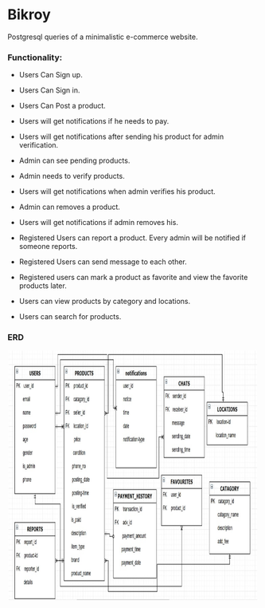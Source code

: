 # Bikroy

Postgresql queries of a minimalistic e-commerce website.

### Functionality:

- Users Can Sign up.
- Users Can Sign in.

- Users Can Post a product.

- Users will get notifications if he needs to pay.

- Users will get notifications after sending his product for admin verification.

- Admin can see pending products.

- Admin needs to verify products.

- Users will get notifications when admin verifies his product.

- Admin can removes a product.

- Users will get notifications if admin removes his.

- Registered Users can report a product. Every admin will be notified if someone reports.

- Registered Users can send message to each other.

- Registered users can mark a product as favorite and view the favorite products later.

- Users can view products by category and locations.

- Users can search for products.

### ERD

<p align="center">
    <img src="https://github.com/Shukti042/Bikroy/blob/master/ERD.jpg" height=500 width=500 >
</p>

